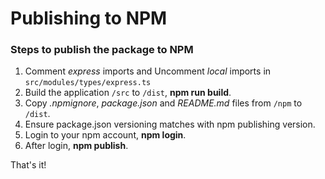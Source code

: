 # Publishing to NPM

### Steps to publish the package to NPM

1. Comment *express* imports and Uncomment *local* imports in `src/modules/types/express.ts`
2. Build the application `/src` to `/dist`, **npm run build**.
3. Copy *.npmignore*, *package.json* and *README.md* files from `/npm` to `/dist`.
4. Ensure package.json versioning matches with npm publishing version.
5. Login to your npm account, **npm login**.
6. After login, **npm publish**.

That's it!
